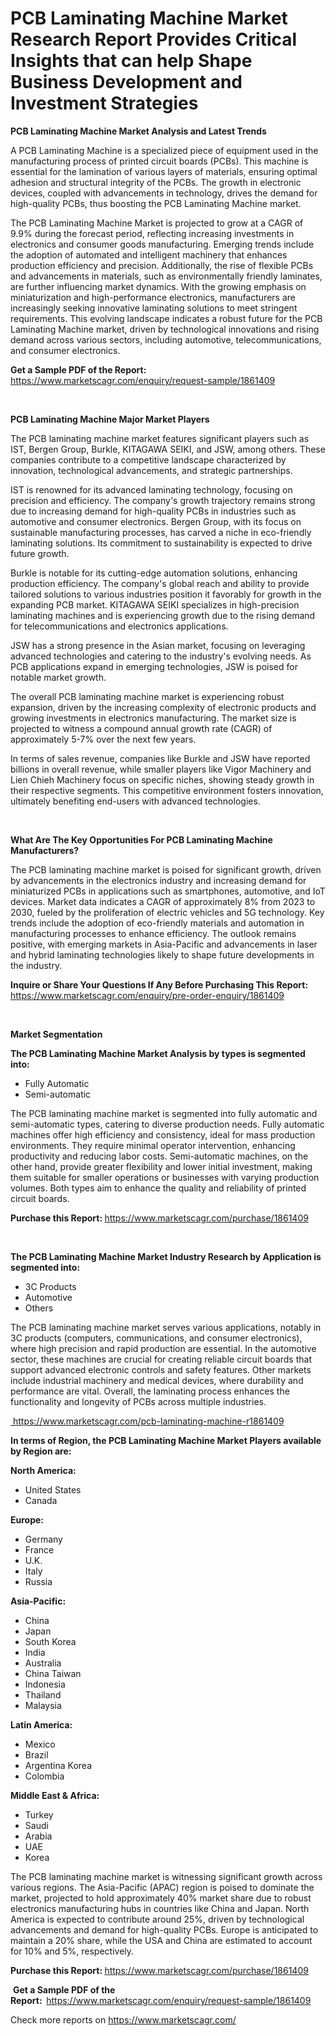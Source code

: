 <p><h1>PCB Laminating Machine Market Research Report Provides Critical Insights that can help Shape Business Development and Investment Strategies</h1></p><p><strong>PCB Laminating Machine Market Analysis and Latest Trends</strong></p>
<p><p>A PCB Laminating Machine is a specialized piece of equipment used in the manufacturing process of printed circuit boards (PCBs). This machine is essential for the lamination of various layers of materials, ensuring optimal adhesion and structural integrity of the PCBs. The growth in electronic devices, coupled with advancements in technology, drives the demand for high-quality PCBs, thus boosting the PCB Laminating Machine market.</p><p>The PCB Laminating Machine Market is projected to grow at a CAGR of 9.9% during the forecast period, reflecting increasing investments in electronics and consumer goods manufacturing. Emerging trends include the adoption of automated and intelligent machinery that enhances production efficiency and precision. Additionally, the rise of flexible PCBs and advancements in materials, such as environmentally friendly laminates, are further influencing market dynamics. With the growing emphasis on miniaturization and high-performance electronics, manufacturers are increasingly seeking innovative laminating solutions to meet stringent requirements. This evolving landscape indicates a robust future for the PCB Laminating Machine market, driven by technological innovations and rising demand across various sectors, including automotive, telecommunications, and consumer electronics.</p></p>
<p><strong>Get a Sample PDF of the Report:&nbsp;</strong> <a href="https://www.marketscagr.com/enquiry/request-sample/1861409?utm_campaign=2822&utm_medium=2&utm_source=Github&utm_content=ia&utm_term=28022025&utm_id=pcb-laminating-machine">https://www.marketscagr.com/enquiry/request-sample/1861409</a></p>
<p>&nbsp;</p>
<p><strong>PCB Laminating Machine Major Market Players</strong></p>
<p><p>The PCB laminating machine market features significant players such as IST, Bergen Group, Burkle, KITAGAWA SEIKI, and JSW, among others. These companies contribute to a competitive landscape characterized by innovation, technological advancements, and strategic partnerships.</p><p>IST is renowned for its advanced laminating technology, focusing on precision and efficiency. The company's growth trajectory remains strong due to increasing demand for high-quality PCBs in industries such as automotive and consumer electronics. Bergen Group, with its focus on sustainable manufacturing processes, has carved a niche in eco-friendly laminating solutions. Its commitment to sustainability is expected to drive future growth.</p><p>Burkle is notable for its cutting-edge automation solutions, enhancing production efficiency. The company's global reach and ability to provide tailored solutions to various industries position it favorably for growth in the expanding PCB market. KITAGAWA SEIKI specializes in high-precision laminating machines and is experiencing growth due to the rising demand for telecommunications and electronics applications.</p><p>JSW has a strong presence in the Asian market, focusing on leveraging advanced technologies and catering to the industry's evolving needs. As PCB applications expand in emerging technologies, JSW is poised for notable market growth.</p><p>The overall PCB laminating machine market is experiencing robust expansion, driven by the increasing complexity of electronic products and growing investments in electronics manufacturing. The market size is projected to witness a compound annual growth rate (CAGR) of approximately 5-7% over the next few years.</p><p>In terms of sales revenue, companies like Burkle and JSW have reported billions in overall revenue, while smaller players like Vigor Machinery and Lien Chieh Machinery focus on specific niches, showing steady growth in their respective segments. This competitive environment fosters innovation, ultimately benefiting end-users with advanced technologies.</p></p>
<p>&nbsp;</p>
<p><strong>What Are The Key Opportunities For PCB Laminating Machine Manufacturers?</strong></p>
<p><p>The PCB laminating machine market is poised for significant growth, driven by advancements in the electronics industry and increasing demand for miniaturized PCBs in applications such as smartphones, automotive, and IoT devices. Market data indicates a CAGR of approximately 8% from 2023 to 2030, fueled by the proliferation of electric vehicles and 5G technology. Key trends include the adoption of eco-friendly materials and automation in manufacturing processes to enhance efficiency. The outlook remains positive, with emerging markets in Asia-Pacific and advancements in laser and hybrid laminating technologies likely to shape future developments in the industry.</p></p>
<p><strong>Inquire or Share Your Questions If Any Before Purchasing This Report:</strong> <a href="https://www.marketscagr.com/enquiry/pre-order-enquiry/1861409?utm_campaign=2822&utm_medium=2&utm_source=Github&utm_content=ia&utm_term=28022025&utm_id=pcb-laminating-machine">https://www.marketscagr.com/enquiry/pre-order-enquiry/1861409</a></p>
<p>&nbsp;</p>
<p><strong>Market Segmentation</strong></p>
<p><strong>The PCB Laminating Machine Market Analysis by types is segmented into:</strong></p>
<p><ul><li>Fully Automatic</li><li>Semi-automatic</li></ul></p>
<p><p>The PCB laminating machine market is segmented into fully automatic and semi-automatic types, catering to diverse production needs. Fully automatic machines offer high efficiency and consistency, ideal for mass production environments. They require minimal operator intervention, enhancing productivity and reducing labor costs. Semi-automatic machines, on the other hand, provide greater flexibility and lower initial investment, making them suitable for smaller operations or businesses with varying production volumes. Both types aim to enhance the quality and reliability of printed circuit boards.</p></p>
<p><strong>Purchase this Report:&nbsp;</strong><a href="https://www.marketscagr.com/purchase/1861409?utm_campaign=2822&utm_medium=2&utm_source=Github&utm_content=ia&utm_term=28022025&utm_id=pcb-laminating-machine">https://www.marketscagr.com/purchase/1861409</a></p>
<p>&nbsp;</p>
<p><strong>The PCB Laminating Machine Market Industry Research by Application is segmented into:</strong></p>
<p><ul><li>3C Products</li><li>Automotive</li><li>Others</li></ul></p>
<p><p>The PCB laminating machine market serves various applications, notably in 3C products (computers, communications, and consumer electronics), where high precision and rapid production are essential. In the automotive sector, these machines are crucial for creating reliable circuit boards that support advanced electronic controls and safety features. Other markets include industrial machinery and medical devices, where durability and performance are vital. Overall, the laminating process enhances the functionality and longevity of PCBs across multiple industries.</p></p>
<p><a href="https://www.marketscagr.com/pcb-laminating-machine-r1861409?utm_campaign=2822&utm_medium=2&utm_source=Github&utm_content=ia&utm_term=28022025&utm_id=pcb-laminating-machine">&nbsp;https://www.marketscagr.com/pcb-laminating-machine-r1861409</a></p>
<p><strong>In terms of Region, the PCB Laminating Machine Market Players available by Region are:</strong></p>
<p>
    <p> <strong> North America: </strong>
        <ul>
            <li>United States</li>
            <li>Canada</li>
        </ul>
        </p> 
    <p> <strong> Europe: </strong>
        <ul>
            <li>Germany</li>
            <li>France</li>
            <li>U.K.</li>
            <li>Italy</li>
            <li>Russia</li>
        </ul>
        </p> 
    <p> <strong> Asia-Pacific: </strong>
        <ul>
            <li>China</li>
            <li>Japan</li>
            <li>South Korea</li>
            <li>India</li>
            <li>Australia</li>
            <li>China Taiwan</li>
            <li>Indonesia</li>
            <li>Thailand</li>
            <li>Malaysia</li>
        </ul>
        </p> 
    <p> <strong> Latin America: </strong>
        <ul>
            <li>Mexico</li>
            <li>Brazil</li>
            <li>Argentina Korea</li>
            <li>Colombia</li>
        </ul>
        </p> 
    <p> <strong> Middle East & Africa: </strong>
        <ul>
            <li>Turkey</li>
            <li>Saudi</li>
            <li>Arabia</li>
            <li>UAE</li>
            <li>Korea</li>
        </ul>
    </p>
    </p>
<p><p>The PCB laminating machine market is witnessing significant growth across various regions. The Asia-Pacific (APAC) region is poised to dominate the market, projected to hold approximately 40% market share due to robust electronics manufacturing hubs in countries like China and Japan. North America is expected to contribute around 25%, driven by technological advancements and demand for high-quality PCBs. Europe is anticipated to maintain a 20% share, while the USA and China are estimated to account for 10% and 5%, respectively.</p></p>
<p><strong>Purchase this Report: </strong><a href="https://www.marketscagr.com/purchase/1861409?utm_campaign=2822&utm_medium=2&utm_source=Github&utm_content=ia&utm_term=28022025&utm_id=pcb-laminating-machine">https://www.marketscagr.com/purchase/1861409</a></p>
<p>&nbsp;<strong>Get a Sample PDF of the Report:&nbsp;&nbsp;</strong><a href="https://www.marketscagr.com/enquiry/request-sample/1861409?utm_campaign=2822&utm_medium=2&utm_source=Github&utm_content=ia&utm_term=28022025&utm_id=pcb-laminating-machine">https://www.marketscagr.com/enquiry/request-sample/1861409</a></p>
<p><strong></strong></p>
<p>Check more reports on <a href="https://www.marketscagr.com/?utm_campaign=2822&utm_medium=2&utm_source=Github&utm_content=ia&utm_term=28022025&utm_id=pcb-laminating-machine">https://www.marketscagr.com/</a></p>